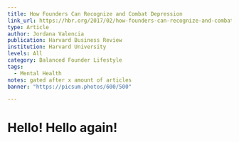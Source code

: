 ```yaml
---
title: How Founders Can Recognize and Combat Depression
link_url: https://hbr.org/2017/02/how-founders-can-recognize-and-combat-depression
type: Article
author: Jordana Valencia
publication: Harvard Business Review
institution: Harvard University
levels: All
category: Balanced Founder Lifestyle
tags:
  - Mental Health
notes: gated after x amount of articles
banner: "https://picsum.photos/600/500"

---
```


# Hello! Hello again!

